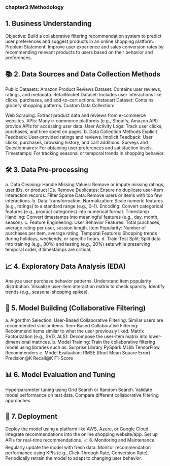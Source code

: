 ### chapter3:Methodology
## 1. Business Understanding
Objective: Build a collaborative filtering recommendation system to predict user preferences and suggest products in an online shopping platform.
Problem Statement: Improve user experience and sales conversion rates by recommending relevant products to users based on their behavior and preferences.
## 📚 2. Data Sources and Data Collection Methods
Public Datasets:
Amazon Product Reviews Dataset: Contains user reviews, ratings, and metadata.
RetailRocket Dataset: Includes user interactions like clicks, purchases, and add-to-cart actions.
Instacart Dataset: Contains grocery shopping patterns.
Custom Data Collection:

Web Scraping: Extract product data and reviews from e-commerce websites.
APIs: Many e-commerce platforms (e.g., Shopify, Amazon API) provide APIs for accessing user data.
User Activity Logs: Track user clicks, purchases, and time spent on pages.
b. Data Collection Methods
Explicit Feedback: User-provided ratings and reviews.
Implicit Feedback: User clicks, purchases, browsing history, and cart additions.
Surveys and Questionnaires: For obtaining user preferences and satisfaction levels.
Timestamps: For tracking seasonal or temporal trends in shopping behavior.

## 🛠️ 3. Data Pre-processing
a. Data Cleaning:
Handle Missing Values: Remove or impute missing ratings, user IDs, or product IDs.
Remove Duplicates: Ensure no duplicate user-item interaction records.
Filter Sparse Data: Remove users or items with too few interactions.
b. Data Transformation:
Normalization: Scale numeric features (e.g., ratings) to a standard range (e.g., 0–1).
Encoding: Convert categorical features (e.g., product categories) into numerical format.
Timestamp Handling: Convert timestamps into meaningful features (e.g., day, month, season).
c. Feature Engineering:
User Behavior Features: Total purchases, average rating per user, session length.
Item Popularity: Number of purchases per item, average rating.
Temporal Features: Shopping trends during holidays, weekends, or specific hours.
d. Train-Test Split:
Split data into training (e.g., 80%) and testing (e.g., 20%) sets while preserving temporal order, if timestamps are critical.

## 📈 4. Exploratory Data Analysis (EDA)
Analyze user purchase behavior patterns.
Understand item popularity distribution.
Visualize user-item interaction matrix to check sparsity.
Identify trends (e.g., seasonal shopping spikes).

## 🤖 5. Model Building (Collaborative Filtering)
a. Algorithm Selection:
User-Based Collaborative Filtering: Similar users are recommended similar items.
Item-Based Collaborative Filtering: Recommend items similar to what the user previously liked.
Matrix Factorization (e.g., SVD, ALS): Decompose the user-item matrix into lower-dimensional matrices.
b. Model Training:
Train the collaborative filtering model using libraries such as:
Surprise Library
PySpark MLlib
TensorFlow Recommenders
c. Model Evaluation:
RMSE (Root Mean Square Error)
Precision@K
Recall@K
F1-Score

## 📊 6. Model Evaluation and Tuning
Hyperparameter tuning using Grid Search or Random Search.
Validate model performance on test data.
Compare different collaborative filtering approaches.
## 🚀 7. Deployment
Deploy the model using a platform like AWS, Azure, or Google Cloud.
Integrate recommendations into the online shopping website/app.
Set up APIs for real-time recommendations.
📈 8. Monitoring and Maintenance
Regularly update the model with fresh data.
Monitor recommendation performance using KPIs (e.g., Click-Through Rate, Conversion Rate).
Periodically retrain the model to adapt to changing user behavior.
